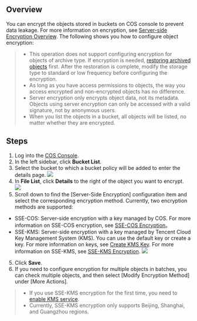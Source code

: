 ## Overview

You can encrypt the objects stored in buckets on COS console to prevent data leakage. For more information on encryption, see [Server-side Encryption Overview](https://intl.cloud.tencent.com/document/product/436/18145). The following shows you how to configure object encryption:

>
>- This operation does not support configuring encryption for objects of archive type. If encryption is needed, [restoring archived objects](https://intl.cloud.tencent.com/document/product/436/30961) first. After the restoration is complete, modify the storage type to standard or low frequency before configuring the encryption.
>- As long as you have access permissions to objects, the way you access encrypted and non-encrypted objects has no difference.
>- Server encryption only encrypts object data, not its metadata. Objects using server encryption can only be accessed with a valid signature, not by anonymous users.
>- When you list the objects in a bucket, all objects will be listed, no matter whether they are encrypted.

## Steps

1. Log into the [COS Console](https://console.cloud.tencent.com/cos5).
2. In the left sidebar, click **Bucket List**.
3. Select the bucket to which a bucket policy will be added to enter the details page.
![](https://main.qcloudimg.com/raw/5d2fdd122fd896764e0f03fc31d7e58b.png)
4. In **File List**, click **Details** to the right of the object you want to encrypt.
![](https://main.qcloudimg.com/raw/05c7a0e867badbd56242b93f6425561d.png)
5. Scroll down to find the [Server-Side Encryption] configuration item and select the corresponding encryption method. Currently, two encryption methods are supported:
 - SSE-COS: Server-side encryption with a key managed by COS. For more information on SSE-COS encryption, see [SSE-COS Encryption](https://intl.cloud.tencent.com/document/product/436/18145)。
 - SSE-KMS: Server-side encryption with a key managed by Tencent Cloud Key Management System (KMS). You can use the default key or create a key. For more information on keys, see [Create KMS Key](https://intl.cloud.tencent.com/document/product/1030/31971). For more information on SSE-KMS, see [SSE-KMS Encryption](https://intl.cloud.tencent.com/document/product/436/18145).
![](https://main.qcloudimg.com/raw/48c8b3a3d32170db7172397398c8a883.png)
5. Click **Save**.
7. If you need to configure encryption for multiple objects in batches, you can check multiple objects, and then select [Modify Encryption Method] under [More Actions].

>
>- If you use SSE-KMS encryption for the first time, you need to [enable KMS service](https://buy.cloud.tencent.com/kms).
>- Currently, SSE-KMS encryption only supports Beijing, Shanghai, and Guangzhou regions.
